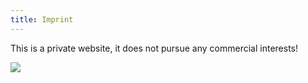 ```yaml
---
title: Imprint
---
```

This is a private website, it does not pursue any commercial interests!

![](/images/logo_unduckover.png)
